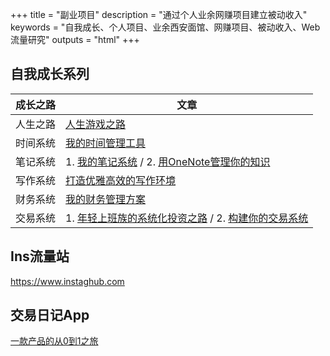 +++
title = "副业项目"
description = "通过个人业余网赚项目建立被动收入"
keywords = "自我成长、个人项目、业余西安面馆、网赚项目、被动收入、Web流量研究"
outputs = "html"
+++

## 自我成长系列

| 成长之路 | 文章 |
|  ----  | ----  |
| 人生之路 | [人生游戏之路](/self/road_to_life_games/) |
| 时间系统 | [我的时间管理工具](/self/gtd-tools-i-used/) |
| 笔记系统 | 1. [我的笔记系统](/self/note-system/) / 2. [用OneNote管理你的知识](/self/onenote-intro/) |
| 写作系统 | [打造优雅高效的写作环境](/self/build-write-tool-v1/) |
| 财务系统 | [我的财务管理方案](/money/my-accounting-tool/) |
| 交易系统 | 1. [年轻上班族的系统化投资之路](/money/investment-path-for-young/) / 2. [构建你的交易系统](/money/build-trade-system/) |

## Ins流量站

<https://www.instaghub.com>

## 交易日记App

[一款产品的从0到1之旅](/dev/zero-to-one/)

